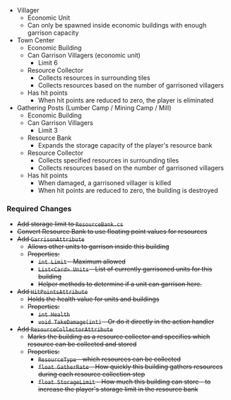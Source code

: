 - Villager
	- Economic Unit
	- Can only be spawned inside economic buildings with enough garrison capacity
- Town Center
	- Economic Building
	- Can Garrison Villagers (economic unit)
		- Limit 6
	- Resource Collector
		- Collects resources in surrounding tiles
		- Collects resources based on the number of garrisoned villagers
	- Has hit points
		- When hit points are reduced to zero, the player is eliminated
- Gathering Posts (Lumber Camp / Mining Camp / Mill)
	- Economic Building
	- Can Garrison Villagers
		- Limit 3
	- Resource Bank
		- Expands the storage capacity of the player's resource bank
	- Resource Collector
		- Collects specified resources in surrounding tiles
		- Collects resources based on the number of garrisoned villagers
	- Has hit points
		- When damaged, a garrisoned villager is killed
		- When hit points are reduced to zero, the building is destroyed

### Required Changes
- ~~Add storage limit to `ResourceBank.cs`~~
- ~~Convert Resource Bank to use floating point values for resources~~
- ~~Add `GarrisonAttribute`~~
	- ~~Allows other units to garrison inside this building~~
	- ~~Properties:~~
		- ~~`int Limit` - Maximum allowed~~
		- ~~`List<Card> Units` - List of currently garrisoned units for this building~~
		- ~~Helper methods to determine if a unit can garrison here.~~
- ~~Add `HitPointsAttribute`~~
	- ~~Holds the health value for units and buildings~~
	- ~~Properties:~~
		- ~~`int Health`~~
		- ~~`void TakeDamage(int)` - Or do it directly in the action handler~~
- ~~Add `ResourceCollectorAttribute`~~
	- ~~Marks the building as a resource collector and specifies which resource can be collected and stored~~
	- ~~Properties:~~
		- ~~`ResourceType` - which resources can be collected~~
		- ~~`float GatherRate` - How quickly this building gathers resources during each resource collection step~~
		- ~~`float StorageLimit` - How much this building can store - to increase the player's storage limit in the resource bank~~
